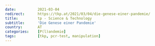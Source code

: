 ```yaml
---
date:          2021-03-04
redirect:      https://tkp.at/2021/03/04/die-genese-einer-pandemie/
title:         tp - Science & Technology
subtitle:      'Die Genese einer Pandemie'
country:       AT
categories:    [P(l)andemie]
tags:          [tkp, pcr-test, manipulation]
---
```

